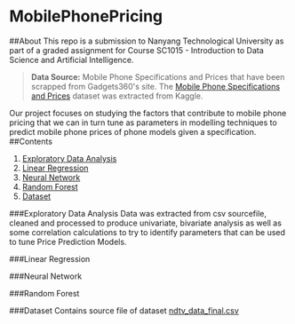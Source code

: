 # MobilePhonePricing
##About
This repo is a submission to Nanyang Technological University as part of a graded assignment for Course SC1015 - Introduction to Data Science and Artificial Intelligence.
>**Data Source:** Mobile Phone Specifications and Prices that have been scrapped from Gadgets360's site. The [Mobile Phone Specifications and Prices](https://www.kaggle.com/datasets/pratikgarai/mobile-phone-specifications-and-prices/data) dataset was extracted from Kaggle.

Our project focuses on studying the factors that contribute to mobile phone pricing that we can in turn tune as parameters in modelling techniques to predict mobile phone prices of phone models given a specification.
##Contents
1. [Exploratory Data Analysis]()
2. [Linear Regression]()
3. [Neural Network]()
4. [Random Forest]()
5. [Dataset]()

###Exploratory Data Analysis
Data was extracted from csv sourcefile, cleaned and processed to produce univariate, bivariate analysis as well as some correlation calculations to try to identify parameters that can be used to tune Price Prediction Models.

###Linear Regression

###Neural Network

###Random Forest

###Dataset
Contains source file of dataset [ndtv_data_final.csv]()


<!-- This content will not appear in the rendered Markdown -->
<!-- [Contribution guidelines for this project](docs/CONTRIBUTING.md) -->
